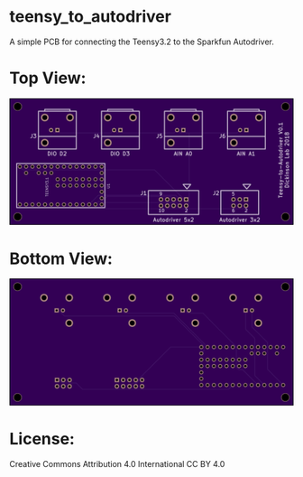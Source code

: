 # teensy_to_autodriver
A simple PCB for connecting the Teensy3.2 to the Sparkfun Autodriver.

# Top View: 
![top_view](images/teensy_to_autodriver_top.png)

# Bottom View:
![bot_view](images/teensy_to_autodriver_bot.png)

# License: 
Creative Commons Attribution 4.0 International CC BY 4.0
